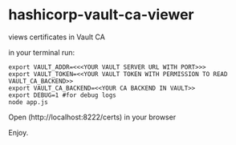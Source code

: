 # hashicorp-vault-ca-viewer
views certificates in Vault CA

in your terminal run:
```
export VAULT_ADDR=<<<YOUR VAULT SERVER URL WITH PORT>>>
export VAULT_TOKEN=<<YOUR VAULT TOKEN WITH PERMISSION TO READ VAULT_CA_BACKEND>>
export VAULT_CA_BACKEND=<<YOUR CA BACKEND IN VAULT>>
export DEBUG=1 #for debug logs
node app.js
```

Open (http://localhost:8222/certs) in your browser

Enjoy.